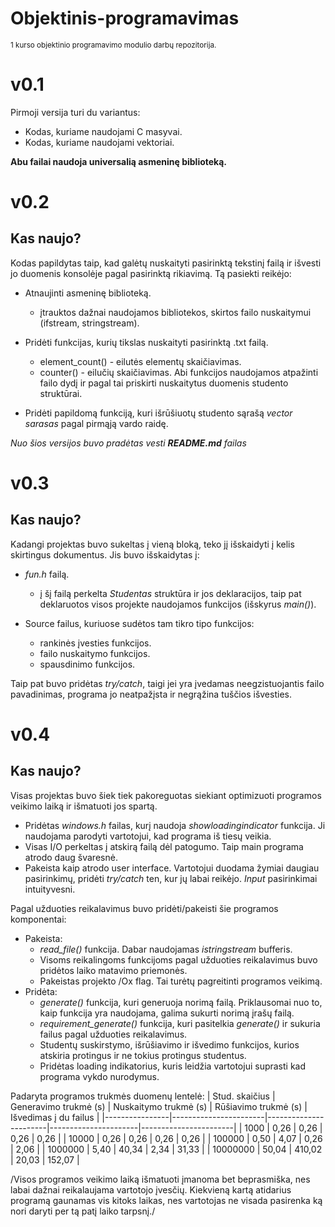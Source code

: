 # Objektinis-programavimas
<sub>1 kurso objektinio programavimo modulio darbų repozitorija.</sub>

# v0.1
Pirmoji versija turi du variantus:

- Kodas, kuriame naudojami C masyvai.
- Kodas, kuriame naudojami vektoriai.

**Abu failai naudoja universalią asmeninę biblioteką.**

# v0.2
## Kas naujo?
Kodas papildytas taip, kad galėtų nuskaityti pasirinktą tekstinį failą ir išvesti jo duomenis konsolėje pagal pasirinktą rikiavimą.
Tą pasiekti reikėjo:

- Atnaujinti asmeninę biblioteką.
  - įtrauktos dažnai naudojamos bibliotekos, skirtos failo nuskaitymui (ifstream, stringstream).

- Pridėti funkcijas, kurių tikslas nuskaityti pasirinktą .txt failą.
  - element_count() - eilutės elementų skaičiavimas. 
  - counter() - eilučių skaičiavimas. Abi funkcijos naudojamos atpažinti failo dydį ir pagal tai priskirti nuskaitytus duomenis studento struktūrai.

- Pridėti papildomą funkciją, kuri išrūšiuotų studento sąrašą *vector<Studentas> sarasas* pagal pirmąją vardo raidę.

*Nuo šios versijos buvo pradėtas vesti ***README.md*** failas*
# v0.3
## Kas naujo?
Kadangi projektas buvo sukeltas į vieną bloką, teko jį išskaidyti į kelis skirtingus dokumentus.
Jis buvo išskaidytas į:

- *fun.h* failą.
  - į šį failą perkelta *Studentas* struktūra ir jos deklaracijos, taip pat deklaruotos visos projekte naudojamos funkcijos (išskyrus *main()*).

- Source failus, kuriuose sudėtos tam tikro tipo funkcijos:
  - rankinės įvesties funkcijos.
  - failo nuskaitymo funkcijos.
  - spausdinimo funkcijos.
  
Taip pat buvo pridėtas *try/catch*, taigi jei yra įvedamas neegzistuojantis failo pavadinimas, programa jo neatpažįsta ir negrąžina tuščios išvesties.
  
# v0.4
## Kas naujo?
Visas projektas buvo šiek tiek pakoreguotas siekiant optimizuoti programos veikimo laiką ir išmatuoti jos spartą. 
- Pridėtas *windows.h* failas, kurį naudoja _showloadingindicator_ funkcija. Ji naudojama parodyti vartotojui, kad programa iš tiesų veikia.
- Visas I/O perkeltas į atskirą failą dėl patogumo. Taip main programa atrodo daug švaresnė.
- Pakeista kaip atrodo user interface. Vartotojui duodama žymiai daugiau pasirinkimų, pridėti *try/catch* ten, kur jų labai reikėjo. *Input* pasirinkimai intuityvesni.

Pagal užduoties reikalavimus buvo pridėti/pakeisti šie programos komponentai:
- Pakeista:
  - *read_file()* funkcija. Dabar naudojamas *istringstream* bufferis.
  - Visoms reikalingoms funkcijoms pagal užduoties reikalavimus buvo pridėtos laiko matavimo priemonės.
  - Pakeistas projekto /Ox flag. Tai turėtų pagreitinti programos veikimą.
- Pridėta:
  - *generate()* funkcija, kuri generuoja norimą failą. Priklausomai nuo to, kaip funkcija yra naudojama, galima sukurti norimą įrašų failą.
  - *requirement_generate()* funkcija, kuri pasitelkia *generate()* ir sukuria failus pagal užduoties reikalavimus.
  - Studentų suskirstymo, išrūšiavimo ir išvedimo funkcijos, kurios atskiria protingus ir ne tokius protingus studentus.
  - Pridėtas loading indikatorius, kuris leidžia vartotojui suprasti kad programa vykdo nurodymus.
  
Padaryta programos trukmės duomenų lentelė:
| Stud. skaičius | Generavimo trukmė (s) | Nuskaitymo trukmė (s) | Rūšiavimo trukmė (s) | Išvedimas į du failus |
|----------------|-----------------------|-----------------------|----------------------|-----------------------|
| 1000           | 0,26                  | 0,26                  | 0,26                 | 0,26                  |
| 10000          | 0,26                  | 0,26                  | 0,26                 | 0,26                  |
| 100000         | 0,50                  | 4,07                  | 0,26                 | 2,06                  |
| 1000000        | 5,40                  | 40,34                 | 2,34                 | 31,33                 |
| 10000000       | 50,04                 | 410,02                | 20,03                | 152,07                |
  
/Visos programos veikimo laiką išmatuoti įmanoma bet beprasmiška, nes labai dažnai reikalaujama vartotojo įvesčių. Kiekvieną kartą atidarius programą gaunamas vis kitoks laikas, nes vartotojas ne visada pasirenka ką nori daryti per tą patį laiko tarpsnį./
  
  

  
